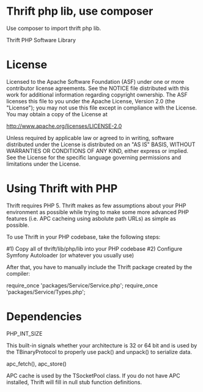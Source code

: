 Thrift php lib, use composer
============================
Use composer to import thrift php lib.






Thrift PHP Software Library

License
=======

Licensed to the Apache Software Foundation (ASF) under one
or more contributor license agreements. See the NOTICE file
distributed with this work for additional information
regarding copyright ownership. The ASF licenses this file
to you under the Apache License, Version 2.0 (the
"License"); you may not use this file except in compliance
with the License. You may obtain a copy of the License at

  http://www.apache.org/licenses/LICENSE-2.0

Unless required by applicable law or agreed to in writing,
software distributed under the License is distributed on an
"AS IS" BASIS, WITHOUT WARRANTIES OR CONDITIONS OF ANY
KIND, either express or implied. See the License for the
specific language governing permissions and limitations
under the License.

Using Thrift with PHP
=====================

Thrift requires PHP 5. Thrift makes as few assumptions about your PHP
environment as possible while trying to make some more advanced PHP
features (i.e. APC cacheing using asbolute path URLs) as simple as possible.

To use Thrift in your PHP codebase, take the following steps:

#1) Copy all of thrift/lib/php/lib into your PHP codebase
#2) Configure Symfony Autoloader (or whatever you usually use)

After that, you have to manually include the Thrift package
created by the compiler:

require_once 'packages/Service/Service.php';
require_once 'packages/Service/Types.php';

Dependencies
============

PHP_INT_SIZE

  This built-in signals whether your architecture is 32 or 64 bit and is
  used by the TBinaryProtocol to properly use pack() and unpack() to
  serialize data.

apc_fetch(), apc_store()

  APC cache is used by the TSocketPool class. If you do not have APC installed,
  Thrift will fill in null stub function definitions.
